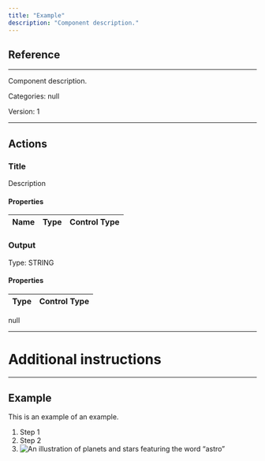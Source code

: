 ```yaml
---
title: "Example"
description: "Component description."
---
```

## Reference
<hr />

Component description.

Categories: null

Version: 1

<hr />






## Actions


### Title
Description

#### Properties

|      Name      |     Type     |     Control Type     |
|:--------------:|:------------:|:--------------------:|



### Output



Type: STRING

#### Properties

|     Type     |     Control Type     |
|:------------:|:--------------------:|
null





<hr />

# Additional instructions
<hr />

## Example

This is an example of an example. 

1. Step 1
2. Step 2
3. ![An illustration of planets and stars featuring the word “astro”](https://raw.githubusercontent.com/withastro/docs/main/public/default-og-image.png)
